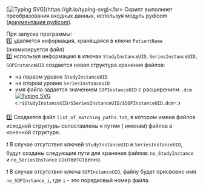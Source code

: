 [![Typing SVG](https://readme-typing-svg.herokuapp.com?font=Fira+Code&pause=4000&width=440&lines=%D0%92%D1%85%D0%BE%D0%B4%D0%BD%D1%8B%D0%B5+%D0%B4%D0%B0%D0%BD%D0%BD%D1%8B%D0%B5++%D0%B2+%D0%B4%D0%B8%D1%80%D0%B5%D0%BA%D1%82%D0%BE%D1%80%D0%B8%D0%B8+%60src%60.)](https://git.io/typing-svg)</br>
Скрипт выполняет преобразования входных данных, используя модуль pydicom
([документация pydicom](https://pydicom.github.io/pydicom/stable)).

При запуске программы:</br>
:one: удаляется информация, хранящаяся в ключе `PatientName` (аномизируется файл)</br>
:two: используя информацию в ключах `StudyInstanceUID`, `SeriesInstanceUID`, `SOPInstanceUID` создается новая структура
хранения файлов:</br>

* на первом уровне `StudyInstanceUID`</br>
* на втором уровне `SeriesInstanceUID`</br>
* имя файла задается значением `SOPInstanceUID` с расширением `.dcm`</br>
  [![Typing SVG](https://readme-typing-svg.herokuapp.com?font=Fira+Code&size=18&pause=4000&center=true&vCenter=true&width=480&height=30&lines=%D0%A2.%D0%BE.+%D0%BF%D1%83%D1%82%D1%8C+%D0%BA+%D0%BA%D0%B0%D0%B6%D0%B4%D0%BE%D0%BC%D1%83+%D1%84%D0%B0%D0%B9%D0%BB%D1%83+%D0%B2%D1%8B%D0%B3%D0%BB%D1%8F%D0%B4%D0%B8%D1%82+%D1%82%D0%B0%D0%BA%3A)](https://git.io/typing-svg)</br>
  :point_right:`$StudyInstanceUID/$SeriesInstanceUID/$SOPInstanceUID.dcm`:point_left:</br>

:three: Создается файл `list_of_matching_paths.txt`, в котором имена файлов исходной структуры сопоставлены к путям (
именам) файлов в конечной структуре.</br>

:heavy_exclamation_mark: В случае отсутствия ключей `StudyInstanceUID` и `SeriesInstanceUID`,</br>
будут созданы следующие пути для хранения файлов: `no_StudyInstance` и `no_SeriesInstance` соответственно.</br>

:heavy_exclamation_mark: В случае отсутствия ключа `SOPInstanceUID`, файлу будет присвоено имя `no_SOPInstance_i`,
где `i` - это порядковый номер файла.
